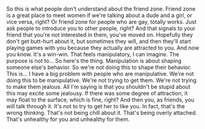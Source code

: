  So this is what people don't understand about the friend zone. Friend zone is a great place to meet women if we're talking about a dude and a girl, or vice versa, right? Or friend zone for people who are gay, totally works. Just ask people to introduce you to other people, right? And that signals to your friend that you're not interested in them, you've moved on. Hopefully they don't get butt-hurt about it, but sometimes they will, and then they'll start playing games with you because they actually are attracted to you. And now you know. It's a win-win. That feels manipulatory, I can imagine. The purpose is not to... So here's the thing. Manipulation is about shaping someone else's behavior. So we're not doing this to shape their behavior. This is... I have a big problem with people who are manipulative. We're not doing this to be manipulative. We're not trying to get them. We're not trying to make them jealous. All I'm saying is that you shouldn't be stupid about this may excite some jealousy. If there was some degree of attraction, it may float to the surface, which is fine, right? And then you, as friends, you will talk through it. It's not to try to get her to like you. In fact, that's the wrong thinking. That's not being chill about it. That's being overly attached. That's unhealthy for you and unhealthy for them.